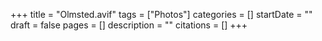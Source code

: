+++
title = "Olmsted.avif"
tags = ["Photos"]
categories = []
startDate = ""
draft = false
pages = []
description = ""
citations = []
+++
